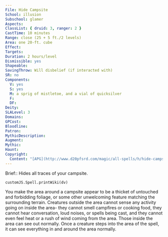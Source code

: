 ```yaml
---
File: Hide Campsite
School: illusion
Subschool: glamer
Aspects: 
ClassList: { druid: 3, ranger: 2 }
CastTime: 10 minutes
Range: close (25 + 5 ft./2 levels)
Area: one 20-ft. cube
Effect: 
Targets: 
Duration: 2 hours/level
Dismissible: yes
Shapeable: 
SavingThrow: Will disbelief (if interacted with)
SR: no
Components:
  V: yes
  S: yes
  M: a sprig of mistletoe, and a vial of quicksilver
  F: 
  DF: 
Deity: 
SLALevel: 3
Domains: 
GPCost: 
Bloodline: 
Patron: 
MythicDescription: 
Augment: 
Mythic: 
Haunt: 
Copyright:
  Content: "[APG](http://www.d20pfsrd.com/magic/all-spells/h/hide-campsite)"
---
```

Brief:: Hides all traces of your campsite.

```dataviewjs
customJS.Spell.printWiki(dv)
```

You make the area around a campsite appear to be a thicket of untouched and forbidding foliage, or some other unwelcoming feature matching the surrounding terrain. Creatures outside the area cannot sense any activity going on inside the area- they cannot smell campfires or cooking food, they cannot hear conversation, loud noises, or spells being cast, and they cannot even feel heat or a rush of wind coming from the area. Those inside the area can see out normally. Once a creature steps into the area of the spell, it can see everything in and around the area normally.
